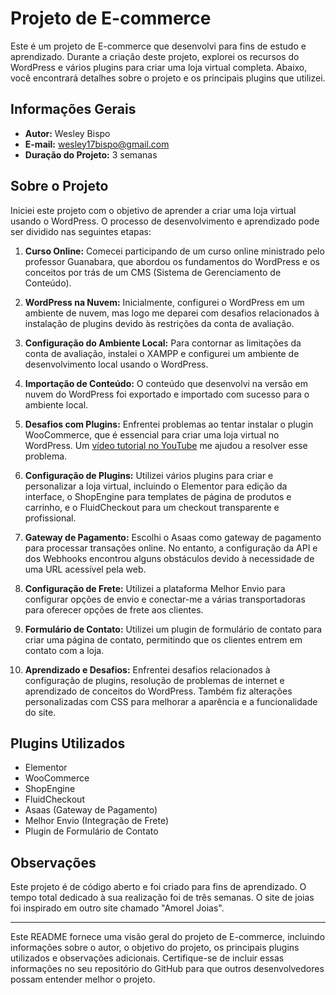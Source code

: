 # Projeto de E-commerce

Este é um projeto de E-commerce que desenvolvi para fins de estudo e aprendizado. Durante a criação deste projeto, explorei os recursos do WordPress e vários plugins para criar uma loja virtual completa. Abaixo, você encontrará detalhes sobre o projeto e os principais plugins que utilizei.

## Informações Gerais

- **Autor:** Wesley Bispo
- **E-mail:** wesley17bispo@gmail.com
- **Duração do Projeto:** 3 semanas

## Sobre o Projeto

Iniciei este projeto com o objetivo de aprender a criar uma loja virtual usando o WordPress. O processo de desenvolvimento e aprendizado pode ser dividido nas seguintes etapas:

1. **Curso Online:** Comecei participando de um curso online ministrado pelo professor Guanabara, que abordou os fundamentos do WordPress e os conceitos por trás de um CMS (Sistema de Gerenciamento de Conteúdo).

2. **WordPress na Nuvem:** Inicialmente, configurei o WordPress em um ambiente de nuvem, mas logo me deparei com desafios relacionados à instalação de plugins devido às restrições da conta de avaliação.

3. **Configuração do Ambiente Local:** Para contornar as limitações da conta de avaliação, instalei o XAMPP e configurei um ambiente de desenvolvimento local usando o WordPress.

4. **Importação de Conteúdo:** O conteúdo que desenvolvi na versão em nuvem do WordPress foi exportado e importado com sucesso para o ambiente local.

5. **Desafios com Plugins:** Enfrentei problemas ao tentar instalar o plugin WooCommerce, que é essencial para criar uma loja virtual no WordPress. Um [vídeo tutorial no YouTube](https://youtu.be/NG1EFX9mMfs?si=_Iq8VnMDOeG1yASW) me ajudou a resolver esse problema.

6. **Configuração de Plugins:** Utilizei vários plugins para criar e personalizar a loja virtual, incluindo o Elementor para edição da interface, o ShopEngine para templates de página de produtos e carrinho, e o FluidCheckout para um checkout transparente e profissional.

7. **Gateway de Pagamento:** Escolhi o Asaas como gateway de pagamento para processar transações online. No entanto, a configuração da API e dos Webhooks encontrou alguns obstáculos devido à necessidade de uma URL acessível pela web.

8. **Configuração de Frete:** Utilizei a plataforma Melhor Envio para configurar opções de envio e conectar-me a várias transportadoras para oferecer opções de frete aos clientes.

9. **Formulário de Contato:** Utilizei um plugin de formulário de contato para criar uma página de contato, permitindo que os clientes entrem em contato com a loja.

10. **Aprendizado e Desafios:** Enfrentei desafios relacionados à configuração de plugins, resolução de problemas de internet e aprendizado de conceitos do WordPress. Também fiz alterações personalizadas com CSS para melhorar a aparência e a funcionalidade do site.

## Plugins Utilizados

- Elementor
- WooCommerce
- ShopEngine
- FluidCheckout
- Asaas (Gateway de Pagamento)
- Melhor Envio (Integração de Frete)
- Plugin de Formulário de Contato

## Observações

Este projeto é de código aberto e foi criado para fins de aprendizado. O tempo total dedicado à sua realização foi de três semanas. O site de joias foi inspirado em outro site chamado "Amorel Joias".

---

Este README fornece uma visão geral do projeto de E-commerce, incluindo informações sobre o autor, o objetivo do projeto, os principais plugins utilizados e observações adicionais. Certifique-se de incluir essas informações no seu repositório do GitHub para que outros desenvolvedores possam entender melhor o projeto.
